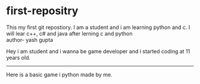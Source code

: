 # first-repositry
This my first git repostiory. I am a student and i am learning python and c. I will lear c++, c# and java after lerning c and python
<br>
author- yash gupta

Hey i am student and i wanna be game developer and i started coding at 11 years old.
<hr>
Here is a basic game i python made by me.
